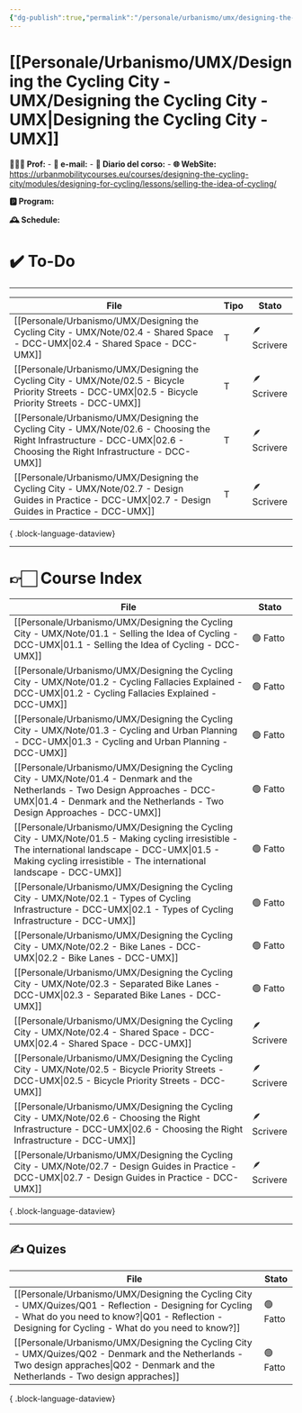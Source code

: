 ```yaml
---
{"dg-publish":true,"permalink":"/personale/urbanismo/umx/designing-the-cycling-city-umx/designing-the-cycling-city-umx/","tags":["UNI"]}
---
```



# [[Personale/Urbanismo/UMX/Designing the Cycling City - UMX/Designing the Cycling City - UMX\|Designing the Cycling City - UMX]]


**🧑🏻‍🏫 Prof:** -
**📧 e-mail:** -
**📔 Diario del corso:** -
**🌐 WebSite:** https://urbanmobilitycourses.eu/courses/designing-the-cycling-city/modules/designing-for-cycling/lessons/selling-the-idea-of-cycling/

**🅿️ Program:**


**🕰 Schedule:**

# ✔️ To-Do


___
| File                                                                                                                                                                        | Tipo | Stato       |
| --------------------------------------------------------------------------------------------------------------------------------------------------------------------------- | ---- | ----------- |
| [[Personale/Urbanismo/UMX/Designing the Cycling City - UMX/Note/02.4 - Shared Space - DCC-UMX\|02.4 - Shared Space - DCC-UMX]]                                           | T    | 🪶 Scrivere |
| [[Personale/Urbanismo/UMX/Designing the Cycling City - UMX/Note/02.5 - Bicycle Priority Streets - DCC-UMX\|02.5 - Bicycle Priority Streets - DCC-UMX]]                   | T    | 🪶 Scrivere |
| [[Personale/Urbanismo/UMX/Designing the Cycling City - UMX/Note/02.6 - Choosing the Right Infrastructure - DCC-UMX\|02.6 - Choosing the Right Infrastructure - DCC-UMX]] | T    | 🪶 Scrivere |
| [[Personale/Urbanismo/UMX/Designing the Cycling City - UMX/Note/02.7 - Design Guides in Practice - DCC-UMX\|02.7 - Design Guides in Practice - DCC-UMX]]                 | T    | 🪶 Scrivere |

{ .block-language-dataview}


___

# 👉🏻 Course Index


| File                                                                                                                                                                                                                        | Stato       |
| --------------------------------------------------------------------------------------------------------------------------------------------------------------------------------------------------------------------------- | ----------- |
| [[Personale/Urbanismo/UMX/Designing the Cycling City - UMX/Note/01.1 - Selling the Idea of Cycling - DCC-UMX\|01.1 - Selling the Idea of Cycling - DCC-UMX]]                                                             | 🟢 Fatto    |
| [[Personale/Urbanismo/UMX/Designing the Cycling City - UMX/Note/01.2 - Cycling Fallacies Explained - DCC-UMX\|01.2 - Cycling Fallacies Explained - DCC-UMX]]                                                             | 🟢 Fatto    |
| [[Personale/Urbanismo/UMX/Designing the Cycling City - UMX/Note/01.3 - Cycling and Urban Planning - DCC-UMX\|01.3 - Cycling and Urban Planning - DCC-UMX]]                                                               | 🟢 Fatto    |
| [[Personale/Urbanismo/UMX/Designing the Cycling City - UMX/Note/01.4 - Denmark and the Netherlands - Two Design Approaches - DCC-UMX\|01.4 - Denmark and the Netherlands - Two Design Approaches - DCC-UMX]]             | 🟢 Fatto    |
| [[Personale/Urbanismo/UMX/Designing the Cycling City - UMX/Note/01.5 - Making cycling irresistible - The international landscape - DCC-UMX\|01.5 - Making cycling irresistible - The international landscape - DCC-UMX]] | 🟢 Fatto    |
| [[Personale/Urbanismo/UMX/Designing the Cycling City - UMX/Note/02.1 - Types of Cycling Infrastructure - DCC-UMX\|02.1 - Types of Cycling Infrastructure - DCC-UMX]]                                                     | 🟢 Fatto    |
| [[Personale/Urbanismo/UMX/Designing the Cycling City - UMX/Note/02.2 - Bike Lanes - DCC-UMX\|02.2 - Bike Lanes - DCC-UMX]]                                                                                               | 🟢 Fatto    |
| [[Personale/Urbanismo/UMX/Designing the Cycling City - UMX/Note/02.3 - Separated Bike Lanes - DCC-UMX\|02.3 - Separated Bike Lanes - DCC-UMX]]                                                                           | 🟢 Fatto    |
| [[Personale/Urbanismo/UMX/Designing the Cycling City - UMX/Note/02.4 - Shared Space - DCC-UMX\|02.4 - Shared Space - DCC-UMX]]                                                                                           | 🪶 Scrivere |
| [[Personale/Urbanismo/UMX/Designing the Cycling City - UMX/Note/02.5 - Bicycle Priority Streets - DCC-UMX\|02.5 - Bicycle Priority Streets - DCC-UMX]]                                                                   | 🪶 Scrivere |
| [[Personale/Urbanismo/UMX/Designing the Cycling City - UMX/Note/02.6 - Choosing the Right Infrastructure - DCC-UMX\|02.6 - Choosing the Right Infrastructure - DCC-UMX]]                                                 | 🪶 Scrivere |
| [[Personale/Urbanismo/UMX/Designing the Cycling City - UMX/Note/02.7 - Design Guides in Practice - DCC-UMX\|02.7 - Design Guides in Practice - DCC-UMX]]                                                                 | 🪶 Scrivere |

{ .block-language-dataview}


___


## ✍️ Quizes


| File                                                                                                                                                                                                              | Stato    |
| ----------------------------------------------------------------------------------------------------------------------------------------------------------------------------------------------------------------- | -------- |
| [[Personale/Urbanismo/UMX/Designing the Cycling City - UMX/Quizes/Q01 - Reflection - Designing for Cycling - What do you need to know?\|Q01 - Reflection - Designing for Cycling - What do you need to know?]] | 🟢 Fatto |
| [[Personale/Urbanismo/UMX/Designing the Cycling City - UMX/Quizes/Q02 - Denmark and the Netherlands - Two design appraches\|Q02 - Denmark and the Netherlands - Two design appraches]]                         | 🟢 Fatto |

{ .block-language-dataview}



